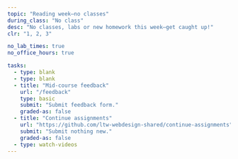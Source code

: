 ```yaml
---
topic: "Reading week—no classes"
during_class: "No class"
desc: "No classes, labs or new homework this week—get caught up!"
clr: "1, 2, 3"

no_lab_times: true
no_office_hours: true

tasks:
  - type: blank
  - type: blank
  - title: "Mid-course feedback"
    url: "/feedback"
    type: basic
    submit: "Submit feedback form."
    graded-as: false
  - title: "Continue assignments"
    url: "https://github.com/ltw-webdesign-shared/continue-assignments"
    submit: "Submit nothing new."
    graded-as: false
  - type: watch-videos
---
```


